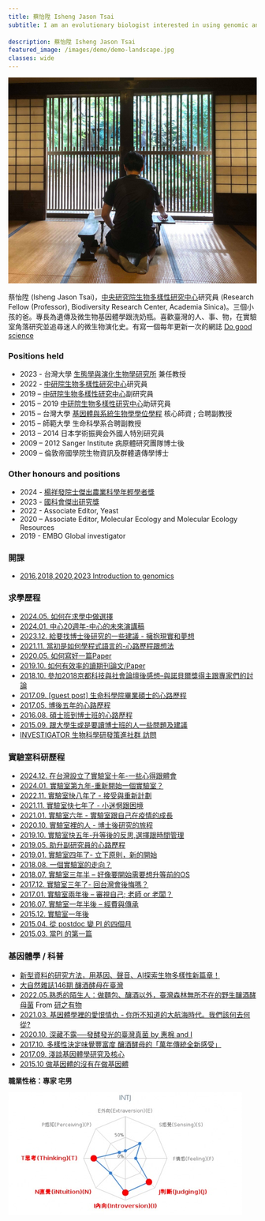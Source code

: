 ```yaml
---
title: 蔡怡陞 Isheng Jason Tsai
subtitle: I am an evolutionary biologist interested in using genomic and bioinformatic tools to study how pathogenic microorganisms – especially eukaryotic pathogens – adapt to the unique environment of their hosts.

description: 蔡怡陞 Isheng Jason Tsai
featured_image: /images/demo/demo-landscape.jpg
classes: wide 
---
```


![](/images/pi/2018SMBE-768x635.png)



蔡怡陞 (Isheng Jason Tsai)，[中央研究院生物多樣性研究中心](https://www.biodiv.tw/)研究員 (Research Fellow (Professor),  Biodiversity Research Center,  Academia  Sinica)。三個小孩的爸。專長為遺傳及微生物基因體學跟洗奶瓶。喜歡臺灣的人、事、物，在實驗室角落研究並追尋迷人的微生物演化史。有寫一個每年更新一次的網誌 [Do good science](https://dogoodscience.biodiv.tw/)



### Positions held

* 2023 - 台灣大學 [生態學與演化生物學研究所](https://ecology.lifescience.ntu.edu.tw/doku.php/zh-tw/start) 兼任教授
* 2022 - [中研院生物多樣性研究中心](https://www.biodiv.tw/)研究員
* 2019 – [中研院生物多樣性研究中心](https://www.biodiv.tw/)副研究員
* 2015 – 2019 [中研院生物多樣性研究中心](https://www.biodiv.tw/)助研究員
* 2015 – 台灣大學 [基因體與系統生物學學位學程](http://gsb.lifescience.ntu.edu.tw/) 核心師資 ; 合聘副教授
* 2015 – 師範大學 生命科學系合聘副教授
* 2013 – 2014 日本学術振興会外國人特別研究員
* 2009 – 2012 Sanger Institute 病原體研究團隊博士後
* 2009 – 倫敦帝國學院生物資訊及群體遺傳學博士


### Other honours and positions
* 2024 - [楊祥發院士傑出農業科學年輕學者獎](https://www.facebook.com/TWSocPlantBiol/photos/%E7%82%BA%E7%B4%80%E5%BF%B5%E6%A5%8A%E7%A5%A5%E7%99%BC%E9%99%A2%E5%A3%AB%E4%B8%A6%E5%82%B3%E6%89%BF%E5%85%B6%E7%95%A2%E7%94%9F%E8%87%B4%E5%8A%9B%E6%8E%A8%E5%8B%95%E8%BE%B2%E6%A5%AD%E7%94%9F%E7%89%A9%E7%A7%91%E6%8A%80%E7%A0%94%E7%A9%B6%E7%99%BC%E5%B1%95%E6%8F%90%E6%94%9C%E5%BE%8C%E9%80%B2%E7%B2%BE%E7%A5%9E%E8%A8%AD%E7%AB%8B%E6%A5%8A%E7%A5%A5%E7%99%BC%E7%B4%80%E5%BF%B5%E6%95%99%E8%82%B2%E5%9F%BA%E9%87%91%E6%9C%83%E5%9F%BA%E9%87%91%E6%9C%83%E6%AF%8F%E5%B9%B4%E9%81%B4%E9%81%B8%E7%A0%94%E7%A9%B6%E6%88%90%E6%9E%9C%E5%8D%93%E8%B6%8A%E4%B8%94%E5%85%B7%E5%9C%8B%E9%9A%9B%E5%BD%B1%E9%9F%BF%E5%8A%9B%E4%B9%8B%E8%BE%B2%E6%A5%AD%E7%A7%91%E5%AD%B8%E5%AE%B6%E5%8F%8A%E8%87%BA%E7%81%A3%E8%BE%B2%E6%A5%AD%E7%A7%91%E5%AD%B8%E5%B9%B4/514061551517114/)
* 2023 - [國科會傑出研究獎](https://web.nstc.gov.tw/cen/oaa/award_112/Isheng%20Jason-Tsai.html)
* 2022 - Associate Editor, Yeast
* 2020 – Associate Editor, Molecular Ecology and Molecular Ecology Resources
* 2019 - EMBO Global investigator


### 開課

* [2016,2018,2020,2023  Introduction to genomics](https://introtogenomics.readthedocs.io/en/latest/)

### 求學歷程

* [2024.05. 如何在求學中做選擇](https://dogoodscience.biodiv.tw/2024/05/16/2024.onmakingchoices/)
* [2024.01. 中心20週年-中心的未來演講稿](https://dogoodscience.biodiv.tw/2024/02/01/2024.brc20yranniversary/)
* [2023.12. 給要找博士後研究的一些建議 - 擁抱現實和夢想](https://dogoodscience.biodiv.tw/2023/12/15/advicetopostdoc/)
* [2021.11. 當初是如何學程式語言的-心路歷程跟想法](https://dogoodscience.biodiv.tw/2021/11/18/howtocode/)
* [2020.05. 如何寫好一篇Paper](https://dogoodscience.biodiv.tw/2020/05/15/howtowriteapaper/)
* [2019.10. 如何有效率的讀期刊論文/Paper](https://dogoodscience.biodiv.tw/2019/08/21/howtoreadapaper/)
* [2018.10. 參加2018京都科技與社會論壇後感想–與諾貝爾獎得主跟專家們的討論](https://dogoodscience.biodiv.tw/2018/10/10/stsmeeting/)
* [2017.09. \[guest post\] 生命科學院畢業碩士的心路歷程](https://dogoodscience.biodiv.tw/2017/10/01/dangguestpost/)
* [2017.05. 博後五年的心路歷程](https://dogoodscience.biodiv.tw/2017/05/29/lifeofbeingapostdoc/)
* [2016.08.  碩士班到博士班的心路歷程](https://dogoodscience.biodiv.tw/2016/08/22/phdlife/)
* [2015.09. 跟大學生或是要讀博士班的人一些問題及建議](https://dogoodscience.biodiv.tw/2015/08/31/advicetostudents/)
* [INVESTIGATOR 生物科學研發策進社群 訪問](https://investigator.tw/1593/1593-2/)

### 實驗室科研歷程

* [2024.12. 在台灣設立了實驗室十年-一些心得跟體會](https://dogoodscience.biodiv.tw/2025/01/01/lab10years/)
* [2024.01. 實驗室第九年-重新開始一個實驗室？](https://dogoodscience.biodiv.tw/2024/01/02/pi9years/)
* [2022.11. 實驗室快八年了 - 接受與重新計劃](https://dogoodscience.biodiv.tw/2022/09/24/pi8yearsnew/)
* [2021.11. 實驗室快七年了 - 小迷惘跟困境](https://dogoodscience.biodiv.tw/2021/11/11/pi7yearstruggle/)
* [2021.01. 實驗室六年 - 實驗室跟自己在疫情的成長](https://dogoodscience.biodiv.tw/2021/01/14/pi6yearwithcovid/)
* [2020.10. 實驗室裡的人 - 博士後研究的旅程](https://dogoodscience.biodiv.tw/2020/10/29/postdoc/)
* [2019.10. 實驗室快五年-升等後的反思,選擇跟時間管理](https://dogoodscience.biodiv.tw/2019/10/19/pi5year/)
* [2019.05. 助升副研究員的心路歷程](https://dogoodscience.biodiv.tw/2019/05/08/pitenured/)
* [2019.01. 實驗室四年了- 立下原則，新的開始](https://dogoodscience.biodiv.tw/2019/01/19/pi4year/)
* [2018.08. 一個實驗室的走向？](https://dogoodscience.biodiv.tw/2018/08/05/pidirection/)
* [2018.07. 實驗室三年半 – 好像要開始需要想升等前的OS](https://dogoodscience.biodiv.tw/2018/07/10/pi3yearandhalf/)
* [2017.12. 實驗室三年了- 回台灣會後悔嗎？](https://dogoodscience.biodiv.tw/2017/12/16/pi3year/)
* [2017.01. 實驗室兩年後 – 審視自己; 老師 or 老闆？](https://dogoodscience.biodiv.tw/2017/01/22/pi2year/)
* [2016.07. 實驗室一年半後 – 經費與傳承](https://dogoodscience.biodiv.tw/2016/07/18/pi1yearandhalf/)
* [2015.12. 實驗室一年後](https://dogoodscience.biodiv.tw/2015/12/28/pi1year/)
* [2015.04. 從 postdoc 變 PI 的四個月](https://dogoodscience.biodiv.tw/2015/04/26/pi4months/)
* [2015.03. 當PI 的第一篇](https://dogoodscience.biodiv.tw/2015/02/24/pilife1stday/)


### 基因體學 / 科普
* [新型資料的研究方法，用基因、聲音、AI探索生物多樣性新篇章！](https://www.sancode.org.tw/activities_info.php?type=3&nid=421)
* [大自然雜誌146期 釀酒酵母在臺灣](http://www.swan.org.tw/magazineshow.php?mid=3164)
* [2022.05.熟悉的陌生人：做麵包、釀酒以外，臺灣森林無所不在的野生釀酒酵母菌](https://research.sinica.edu.tw/saccharomyces-cerevisiae-biodiversity-taiwan/) From [研之有物](https://research.sinica.edu.tw/)
* [2021.03. 基因體學裡的愛恨情仇 - 你所不知道的大航海時代。我們該何去何從?](https://ishengtsai.blogspot.com/2021/03/blog-post.html)
* [2020.10. 深藏不露──發酵發光的臺灣真菌 by 惠棉 and I](https://www.biodiv.tw/zh_popscience-20210628102246)
* [2017.10. 多樣性決定味覺豐富度 釀酒酵母的「萬年傳統全新感受」](https://e-info.org.tw/node/208177)
* [2017.09. 淺談基因體學研究及核心](https://dogoodscience.biodiv.tw/2017/09/02/genomicscoreskills/)
* [2015.10  做基因體的沒有在做基因體](https://dogoodscience.biodiv.tw/2015/10/29/genomicstwistedintw/)



**職業性格：專家 宅男**

![](/images/pi/personalitytest.jpg)

